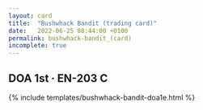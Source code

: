 ```yaml
---
layout: card
title:  "Bushwhack Bandit (trading card)"
date:   2022-06-25 08:44:00 +0100
permalink: bushwhack-bandit_(card)
incomplete: true
---
```


## DOA 1st &middot; EN-203 C

{% include templates/bushwhack-bandit-doa1e.html %}
